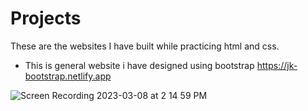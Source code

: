 # Projects
These are the websites I have built while practicing html and css.

* This is general website i have designed using bootstrap 
 https://jk-bootstrap.netlify.app

![Screen Recording 2023-03-08 at 2 14 59 PM](https://user-images.githubusercontent.com/86514109/223665832-63f8fd6a-acb3-4c86-a32b-9e2e89800a2f.gif)
